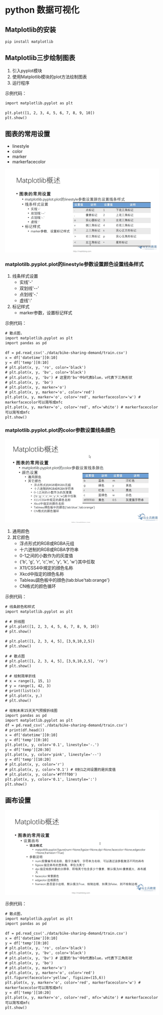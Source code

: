 # python 数据可视化

## Matplotlib的安装

```
pip install matplotlib
```

## Matplotlib三步绘制图表

1. 引入pyplot模块
2. 使用Matplotlib模块的plot方法绘制图表
3. 运行程序

示例代码： 
```
import matplotlib.pyplot as plt

plt.plot([1, 2, 3, 4, 5, 6, 7, 8, 9, 10])
plt.show()
```

## 图表的常用设置

* linestyle
* color
* marker
* markerfacecolor


![](./assets/linestyle-marker.png)

### matplotilb.pyplot.plot的linestyle参数设置颜色设置线条样式
1. 线条样式设置
    * 实线'-'
    * 双划线'--'
    * 点划线'-.'
    * 虚线':'
2. 标记样式
    * marker参数，设置标记样式

示例代码：
```
# 散点图，
import matplotlib.pyplot as plt
import pandas as pd

df = pd.read_csv('./data/bike-sharing-demand/train.csv')
x = df['datetime'][0:10]
y = df['temp'][0:10]
# plt.plot(x, y, 'ro', color='black')
# plt.plot(x, y, 'bv', color='black')
# plt.plot(x, y, 'bv') # 这里的'bv'中b代表blue，v代表下三角形状
# plt.plot(x, y, 'bo')
# plt.plot(x, y, marker='o')
# plt.plot(x, y, marker='o', color='red')
plt.plot(x, y, marker='o', color='red', markerfacecolor='w') # markerfacecolor可以简写成mfc
plt.plot(x, y, marker='o', color='red', mfc='white') # markerfacecolor可以简写成mfc
plt.show()

```

### matplotlib.pyplot.plot的color参数设置线条顔色

![](./assets/line-collor.png)

1. 通用颜色
2. 其它颜色
    * 浮点形式的RGB或RGBA元组
    * 十六迸制的RGB或RGBA字符串
    * 0-1之间的小数作为的灰度值
    * {'b', 'g', 'r', 'c','m', 'y', 'k', 'w'}其中任取
    * X11/CSS4中規定的顔色名称
    * Xkcd中指定的顔色名称
    * Tableau調色板中的顔色{tab:blue'tab:orange'}
    * CN格式的颜色循环

示例代码：
```
# 线条颜色和样式
import matplotlib.pyplot as plt

# # 折线图
# plt.plot([1, 2, 3, 4, 5, 6, 7, 8, 9, 10])
# plt.show()

# plt.plot([1, 2, 3, 4, 5], [3,9,10,2,5])
# plt.show()

# # 散点图
# plt.plot([1, 2, 3, 4, 5], [3,9,10,2,5], 'ro')
# plt.show()

# # 绘制简单折线
# x = range(1, 15, 1)
# y = range(1, 42, 3)
# print(list(x))
# plt.plot(x, y,)
# plt.show()

# 绘制未来15天天气预报折线图
import pandas as pd
import matplotlib.pyplot as plt
df = pd.read_csv('./data/bike-sharing-demand/train.csv')
# print(df.head())
x = df['datetime'][0:10]
y = df['temp'][0:10]
plt.plot(x, y, color='0.1', linestyle='-.')
y = df['temp'][20:30]
plt.plot(x, y, color='pink', linestyle='--')
y = df['temp'][10:20]
# plt.plot(x, y, color='r')
# plt.plot(x, y, color='0.1') # 0到1之间设置的是灰度值
# plt.plot(x, y, color='#ffff00')
plt.plot(x, y, color='0.1', linestyle=':')
plt.show()
```

## 画布设置

![](./assets/canves.png)

示例代码：

```
# 散点图，
import matplotlib.pyplot as plt
import pandas as pd

df = pd.read_csv('./data/bike-sharing-demand/train.csv')
x = df['datetime'][0:10]
y = df['temp'][0:10]
# plt.plot(x, y, 'ro', color='black')
# plt.plot(x, y, 'bv', color='black')
# plt.plot(x, y, 'bv') # 这里的'bv'中b代表blue，v代表下三角形状
# plt.plot(x, y, 'bo')
# plt.plot(x, y, marker='o')
# plt.plot(x, y, marker='o', color='red')
plt.figure(facecolor='yellow', figsize=(15,6))
plt.plot(x, y, marker='o', color='red', markerfacecolor='w') # markerfacecolor可以简写成mfc
y = df['temp'][10:20]
plt.plot(x, y, marker='o', color='red', mfc='white') # markerfacecolor可以简写成mfc
plt.show()

```